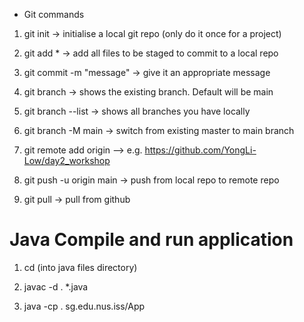 - Git commands

1. git init -> initialise a local git repo (only do it once for a project)

2. git add * -> add all files to be staged to commit to a local repo

3. git commit -m "message" -> give it an appropriate message

4. git branch -> shows the existing branch. Default will be main

5. git branch --list -> shows all branches you have locally

6. git branch -M main -> switch from existing master to main branch

7. git remote add origin <your own repo> --> e.g. https://github.com/YongLi-Low/day2_workshop 

8. git push -u origin main -> push from local repo to remote repo

9. git pull -> pull from github

# Java Compile and run application

1. cd (into java files directory)

2. javac -d . *.java

3. java -cp . sg.edu.nus.iss/App